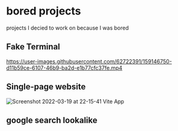 # bored projects
projects I decied to work on because I was bored

## Fake Terminal
https://user-images.githubusercontent.com/62722391/159146750-d11b59ce-6107-46b9-ba2d-e1b77cfc37fe.mp4

## Single-page website
![Screenshot 2022-03-19 at 22-15-41 Vite App](https://user-images.githubusercontent.com/62722391/159146515-d6cf6643-3ae1-4559-9a31-2c2adc2b3eda.png)

## google search lookalike

